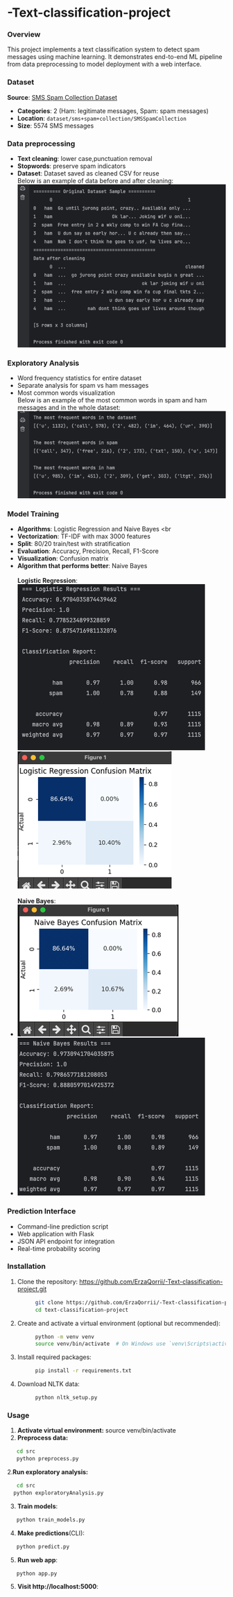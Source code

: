 # -Text-classification-project

 ### Overview 
This project implements a text classification system to detect spam messages using machine learning. It demonstrates end-to-end ML pipeline from data preprocessing to model deployment with a web interface.

  ### Dataset                                                                                                                               
 **Source**: [SMS Spam Collection Dataset](https://archive.ics.uci.edu/ml/datasets/sms+spam+collection)                                 
 - **Categories**: 2 (Ham: legitimate messages, Spam: spam messages)
 - **Location**: `dataset/sms+spam+collection/SMSSpamCollection` 
 - **Size**: 5574 SMS messages

 ### Data preprocessing
 - **Text cleaning**: lower case,punctuation removal
 - **Stopwords**: preserve spam indicators
 - **Dataset**: Dataset saved as cleaned CSV for reuse<br>
  Below is an example of data before and after cleaning:
![img_2.png](imgs/img_2.png)

  ### Exploratory Analysis
- Word frequency statistics for entire dataset
- Separate analysis for spam vs ham messages
- Most common words visualization <br>
Below is an example of the most common words in spam and ham messages and in the whole dataset:
![img_3.png](imgs/img_3.png)

### Model Training
- **Algorithms**: Logistic Regression and Naive Bayes <br
- **Vectorization**: TF-IDF with max 3000 features
- **Split**: 80/20 train/test with stratification
- **Evaluation**: Accuracy, Precision, Recall, F1-Score
- **Visualization**: Confusion matrix <br>
- **Algorithm that performs better**: Naive Bayes<br><br>
**Logistic Regression**:<br>
![img_8.png](imgs/img_8.png)<br>
![img_6.png](imgs/img_6.png)<br><br>
**Naive Bayes**:<br>
- ![img_7.png](imgs/img_7.png)<br>
- ![img_9.png](imgs/img_9.png)

 ### Prediction Interface
 - Command-line prediction script
 - Web application with Flask
 - JSON API endpoint for integration
 - Real-time probability scoring

### Installation

 1. Clone the repository: https://github.com/ErzaQorrii/-Text-classification-project.git
```bash
         git clone https://github.com/ErzaQorrii/-Text-classification-project.git
         cd text-classification-project
```     
 2. Create and activate a virtual environment (optional but recommended):
```bash
         python -m venv venv
         source venv/bin/activate  # On Windows use `venv\Scripts\activate`
```
 3. Install required packages:
```bash
         pip install -r requirements.txt
```
 4. Download NLTK data:
  ```bash
           python nltk_setup.py
   ```
### Usage
1. **Activate virtual environment:**
source venv/bin/activate<br>
1. **Preprocess data:**
  ```bash
     cd src
     python preprocess.py
  ```
  2.**Run exploratory analysis:**<br>
  ```bash
     cd src
    python exploratoryAnalysis.py  
```
  3. **Train models**:
```bash
   python train_models.py
```
  4. **Make predictions**(CLI):
  ```bash
     python predict.py
  ```

  5. **Run web app**:
  ```bash
     python app.py
   ```
  5. **Visit http://localhost:5000**:
